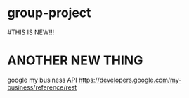 # group-project

#THIS IS NEW!!!
# ANOTHER NEW THING

google my business API 
https://developers.google.com/my-business/reference/rest
